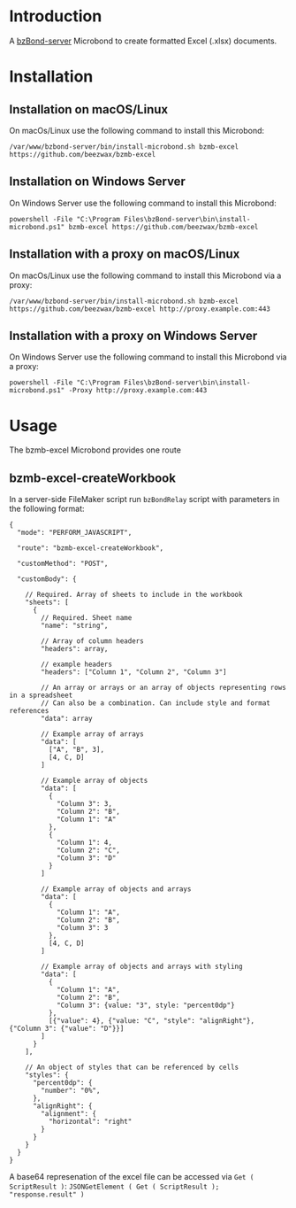 # Introduction

A [bzBond-server](https://github.com/beezwax/bzBond/tree/main/packages/bzBond-server#bzbond-server) Microbond to create formatted Excel (.xlsx) documents.

# Installation

## Installation on macOS/Linux

On macOs/Linux use the following command to install this Microbond:

`/var/www/bzbond-server/bin/install-microbond.sh bzmb-excel https://github.com/beezwax/bzmb-excel`

## Installation on Windows Server

On Windows Server use the following command to install this Microbond:

`powershell -File "C:\Program Files\bzBond-server\bin\install-microbond.ps1" bzmb-excel https://github.com/beezwax/bzmb-excel`

## Installation with a proxy on macOS/Linux

On macOs/Linux use the following command to install this Microbond via a proxy:

`/var/www/bzbond-server/bin/install-microbond.sh bzmb-excel https://github.com/beezwax/bzmb-excel http://proxy.example.com:443`

## Installation with a proxy on Windows Server

On Windows Server use the following command to install this Microbond via a proxy:

`powershell -File "C:\Program Files\bzBond-server\bin\install-microbond.ps1" -Proxy http://proxy.example.com:443`

# Usage

The bzmb-excel Microbond provides one route

## bzmb-excel-createWorkbook

In a server-side FileMaker script run `bzBondRelay` script with parameters in the following format:

```
{
  "mode": "PERFORM_JAVASCRIPT",

  "route": "bzmb-excel-createWorkbook",

  "customMethod": "POST",

  "customBody": {
    
    // Required. Array of sheets to include in the workbook 
    "sheets": [
      {
        // Required. Sheet name
        "name": "string",

        // Array of column headers
        "headers": array,
        
        // example headers
        "headers": ["Column 1", "Column 2", "Column 3"]

        // An array or arrays or an array of objects representing rows in a spreadsheet
        // Can also be a combination. Can include style and format references
        "data": array

        // Example array of arrays
        "data": [
          ["A", "B", 3],
          [4, C, D]
        ]

        // Example array of objects
        "data": [
          {
            "Column 3": 3,
            "Column 2": "B",
            "Column 1": "A"
          },
          {
            "Column 1": 4,
            "Column 2": "C",
            "Column 3": "D"
          }
        ]

        // Example array of objects and arrays
        "data": [
          {
            "Column 1": "A",
            "Column 2": "B",
            "Column 3": 3
          },
          [4, C, D]
        ]

        // Example array of objects and arrays with styling
        "data": [
          {
            "Column 1": "A",
            "Column 2": "B",
            "Column 3": {value: "3", style: "percent0dp"}
          },
          [{"value": 4}, {"value: "C", "style": "alignRight"}, {"Column 3": {"value": "D"}}]
        ]
      }
    ],

    // An object of styles that can be referenced by cells
    "styles": {
      "percent0dp": {
        "number": "0%",
      },
      "alignRight": {
        "alignment": {
          "horizontal": "right"
        }
      }
    }
  }
}

```

A base64 represenation of the excel file can be accessed via `Get ( ScriptResult )`:
`JSONGetElement ( Get ( ScriptResult ); "response.result" )`